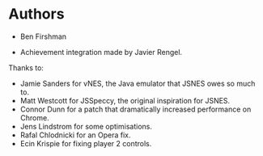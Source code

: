 Authors
=======

 * Ben Firshman

 * Achievement integration made by Javier Rengel.

Thanks to:

 * Jamie Sanders for vNES, the Java emulator that JSNES owes so much to.
 * Matt Westcott for JSSpeccy, the original inspiration for JSNES.
 * Connor Dunn for a patch that dramatically increased performance on Chrome.
 * Jens Lindstrom for some optimisations.
 * Rafal Chlodnicki for an Opera fix.
 * Ecin Krispie for fixing player 2 controls.
